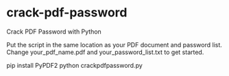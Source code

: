 # crack-pdf-password
Crack PDF Password with Python

Put the script in the same location as your PDF document and password list. Change your_pdf_name.pdf and your_password_list.txt to get started.

pip install PyPDF2
python crackpdfpassword.py
